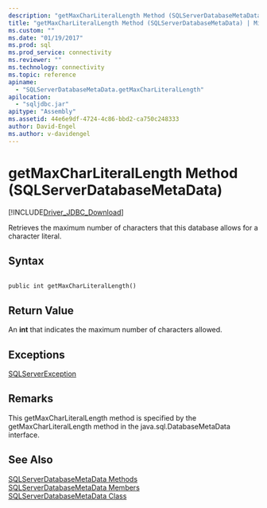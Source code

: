 ```yaml
---
description: "getMaxCharLiteralLength Method (SQLServerDatabaseMetaData)"
title: "getMaxCharLiteralLength Method (SQLServerDatabaseMetaData) | Microsoft Docs"
ms.custom: ""
ms.date: "01/19/2017"
ms.prod: sql
ms.prod_service: connectivity
ms.reviewer: ""
ms.technology: connectivity
ms.topic: reference
apiname: 
  - "SQLServerDatabaseMetaData.getMaxCharLiteralLength"
apilocation: 
  - "sqljdbc.jar"
apitype: "Assembly"
ms.assetid: 44e6e9df-4724-4c86-bbd2-ca750c248333
author: David-Engel
ms.author: v-davidengel
---
```

# getMaxCharLiteralLength Method (SQLServerDatabaseMetaData)
[!INCLUDE[Driver_JDBC_Download](../../../includes/driver_jdbc_download.md)]

  Retrieves the maximum number of characters that this database allows for a character literal.  
  
## Syntax  
  
```  
  
public int getMaxCharLiteralLength()  
```  
  
## Return Value  
 An **int** that indicates the maximum number of characters allowed.  
  
## Exceptions  
 [SQLServerException](../../../connect/jdbc/reference/sqlserverexception-class.md)  
  
## Remarks  
 This getMaxCharLiteralLength method is specified by the getMaxCharLiteralLength method in the java.sql.DatabaseMetaData interface.  
  
## See Also  
 [SQLServerDatabaseMetaData Methods](../../../connect/jdbc/reference/sqlserverdatabasemetadata-methods.md)   
 [SQLServerDatabaseMetaData Members](../../../connect/jdbc/reference/sqlserverdatabasemetadata-members.md)   
 [SQLServerDatabaseMetaData Class](../../../connect/jdbc/reference/sqlserverdatabasemetadata-class.md)  
  
  
